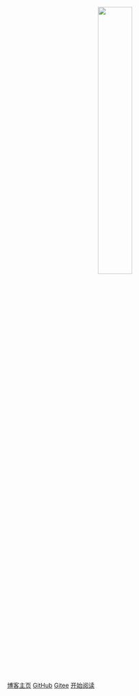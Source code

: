 <p align="center">
<img src="https://gitee.com/ylooq/image-repository/raw/master/image2020/20200412112657.png" width="40%" height="40%"/>
</p>

[博客主页](https://me.csdn.net/u010974701)
[GitHub](https://github.com/zhshuixian/learn-spring-boot-2)
[Gitee](https://gitee.com/ylooq/learn-spring-boot-2)
[开始阅读](#Introduction)




